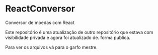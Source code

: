 # ReactConversor

Conversor de moedas com React

Este repositório é uma atualização  de outro repositório que estava  com visibilidade privada e agora foi atualizado de. forma publica.

Para ver os arquivos vá para o garfo mestre.
